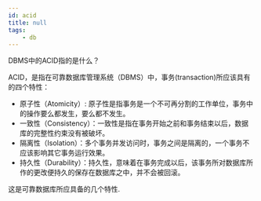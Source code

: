 ```yaml
---
id: acid
title: null
tags:
    - db
---
```


<!--front-->
DBMS中的ACID指的是什么？

<!--back-->
ACID，是指在可靠数据库管理系统（DBMS）中，事务(transaction)所应该具有的四个特性：

* 原子性（Atomicity）: 原子性是指事务是一个不可再分割的工作单位，事务中的操作要么都发生，要么都不发生。
* 一致性（Consistency）：一致性是指在事务开始之前和事务结束以后，数据库的完整性约束没有被破坏。
* 隔离性（Isolation）：多个事务并发访问时，事务之间是隔离的，一个事务不应该影响其它事务运行效果。
* 持久性（Durability）：持久性，意味着在事务完成以后，该事务所对数据库所作的更改便持久的保存在数据库之中，并不会被回滚。

这是可靠数据库所应具备的几个特性.
